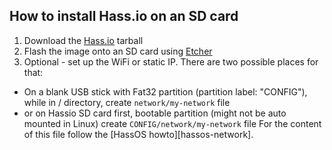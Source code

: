 ## How to install Hass.io on an SD card

1. Download the [Hass.io](https://www.home-assistant.io/hassio/installation/) tarball
1. Flash the image onto an SD card using [Etcher](https://www.balena.io/etcher/)
1. Optional - set up the WiFi or static IP. There are two possible places for that: 
- On a blank USB stick with Fat32 partition (partition label: "CONFIG"), while in / directory, create `network/my-network` file 
- or on Hassio SD card first, bootable partition (might not be auto mounted in Linux) create `CONFIG/network/my-network` file 
For the content of this file follow the [HassOS howto][hassos-network].
